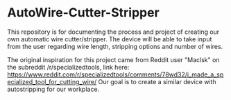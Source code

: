 # AutoWire-Cutter-Stripper

This repository is for documenting the process and project of creating our own automatic wire cutter/stripper.
The device will be able to take input from the user regarding wire length, stripping options and number of wires.

The original inspiration for this project came from Reddit user "Maclsk" on the subreddit /r/specializedtools, link here: https://www.reddit.com/r/specializedtools/comments/78wd32/i_made_a_specialized_tool_for_cutting_wire/
Our goal is to create a similar device with autostripping for our workplace.
